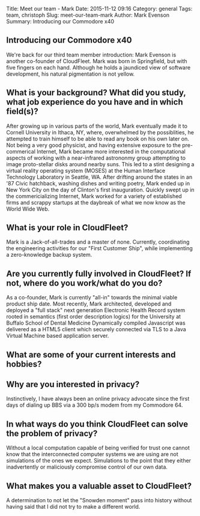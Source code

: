 Title:  Meet our team - Mark
Date: 2015-11-12 09:16
Category: general
Tags: team, christoph
Slug: meet-our-team-mark
Author:  Mark Evenson
Summary: Introducing our Commodore x40

## Introducing our Commodore x40

We're back for our third team member introduction: Mark Evenson is
another co-founder of CloudFleet.  Mark was born in Springfield, but
with five fingers on each hand.  Although he holds a jaundiced view of
software development, his natural pigmentation is not yellow.


## What is your background? What did you study, what job experience do you have and in which field(s)?

After growing up in various parts of the world, Mark eventually made
it to Cornell University in Ithaca, NY, where, overwhelmed by the
possiblities, he attempted to train himself to be able to read any
book on his own later on.  Not being a very good physicist, and having
extensive exposure to the pre-commerical Internet, Mark became more
interested in the computational aspects of working with a
near-infrared astrononmy group attempting to image proto-stellar disks
around nearby suns.  This led to a stint designing a virtual reality
operating system (MOSES) at the Human Interface Technology Laboratory
in Seattle, WA.  After drifting around the states in an '87 Civic
hatchback, washing dishes and writing poetry, Mark ended up in New
York City on the day of Clinton's first inauguration.  Quickly swept
up in the commericializing Internet, Mark worked for a variety of
established firms and scrappy startups at the daybreak of what we now
know as the World Wide Web.

## What is your role in CloudFleet?

Mark is a Jack-of-all-trades and a master of none.  Currently, coordinating the
engineering activities for our "First Customer Ship", while
implementing a zero-knowledge backup system.

##  Are you currently fully involved in CloudFleet? If not, where do you work/what do you do?

As a co-founder, Mark is currently "all-in" towards the minimal viable
product ship date.  Most recently, Mark architected, developed and
deployed a "full stack" next generation Electronic Health Record
system rooted in semantics (first order description logics) for the
University at Buffalo School of Dental Medicine Dynamically compiled
Javascript was delivered as a HTML5 client which securely connected
via TLS to a Java Virtual Machine based application server.

## What are some of your current interests and hobbies?

## Why are you interested in privacy?
Instinctively, I have always been an online privacy advocate since the
first days of dialing up BBS via a 300 bp/s modem from my
Commodore 64.  

## In what ways do you think CloudFleet can solve the problem of privacy?
Without a local computation capable of being verified for trust one
cannot know that the interconnected computer systems we are using are
not simulations of the ones we expect.  Simulations to the point that
they either inadvertently or maliciously compromise control of our own
data.

## What makes you a valuable asset to CloudFleet?
A determination to not let the "Snowden moment" pass into history
without having said that I did not try to make a different world.

